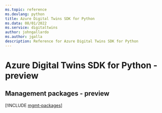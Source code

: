 ```yaml
---
ms.topic: reference
ms.devlang: python
title: Azure Digital Twins SDK for Python
ms.data: 08/01/2022
ms.service: digitaltwins
author: johngallardo
ms.author: jgalla
description: Reference for Azure Digital Twins SDK for Python
---
```

# Azure Digital Twins SDK for Python - preview

## Management packages - preview
[!INCLUDE [mgmt-packages](digital-twins-mgmt-index.md)]
